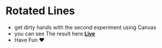 # Rotated Lines

- get dirty hands with the second experiment using Canvas
- you can see The result here **[Live](http://rotatelinescanvas.surge.sh/)**
- Have Fun ❤️
